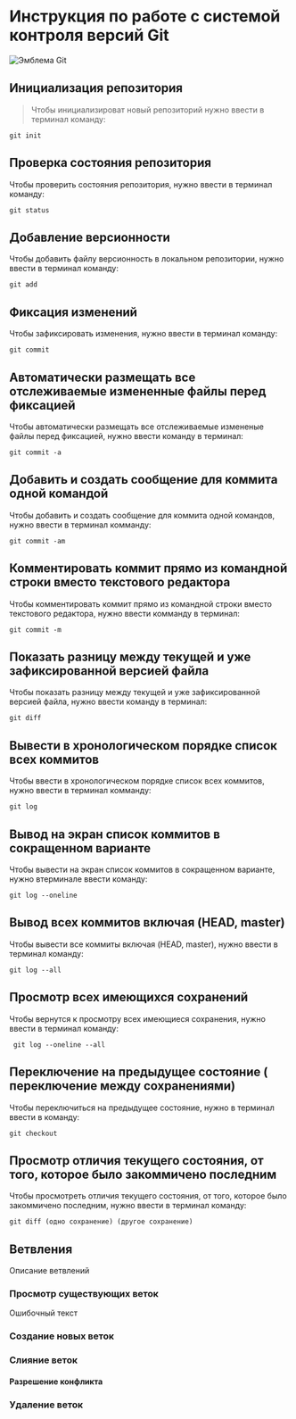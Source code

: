 # **Инструкция по работе с системой контроля версий Git**

![Эмблема Git](git.jpg)

## Инициализация репозитория 

>Чтобы инициализироват новый репозиторий нужно ввести в терминал команду:

    git init

## Проверка состояния репозитория 

Чтобы проверить состояния репозитория, нужно ввести в терминал команду: 

    git status

## Добавление версионности 

Чтобы добавить файлу версионность в локальном репозитории, нужно ввести в терминал команду: 

    git add


## Фиксация изменений 

Чтобы зафиксировать изменения, нужно ввести в терминал команду:

    git commit

## Автоматически размещать все отслеживаемые измененные файлы перед фиксацией

Чтобы автоматически размещать все отслеживаемые измененые файлы перед фиксацией, нужно ввести команду в терминал: 

    git commit -a

## Добавить и создать сообщение для коммита одной командой

Чтобы добавить и создать сообщение для коммита одной командов, нужно ввести в терминал комманду:

    git commit -am

## Комментировать коммит прямо из командной строки вместо текстового редактора

Чтобы комментировать коммит прямо из командной строки вместо текстового редактора, нужно ввести комманду в терминал:

    git commit -m


## Показать разницу между текущей и уже зафиксированной версией файла

Чтобы показать разницу между текущей и уже зафиксированной версией файла, нужно ввести команду в терминал:

    git diff

## Вывести в хронологическом порядке список всех коммитов

Чтобы ввести в хронологическом порядке список всех коммитов, нужно ввести в терминал комманду:

    git log

## Вывод на экран список коммитов в сокращенном варианте

Чтобы вывести на экран список коммитов в сокращенном варианте, нужно втерминале ввести команду:

    git log --oneline
    
## Вывод всех коммитов включая (HEAD, master)

Чтобы вывести все коммиты включая (HEAD, master), нужно ввести в терминал команду:

    git log --all

## Просмотр всех имеющихся сохранений 

Чтобы вернутся к просмотру всех имеющиеся сохранения, нужно ввести в терминал команду:
    
     git log --oneline --all

## Переключение на предыдущее состояние ( переключение между сохранениями)

Чтобы переключиться на предыдущее состояние, нужно в терминал ввести в команду:

    git checkout

## Просмотр отличия текущего состояния, от того, которое было закоммичено последним  

Чтобы просмотреть отличия текущего состояния, от того, которое было закоммичено последним, нужно ввести в терминал команду:

    git diff (одно сохранение) (другое сохранение)

## Ветвления

Описание ветвлений

### Просмотр существующих веток 

Ошибочный текст

### Создание новых веток 

### Слияние веток 

#### Разрешение конфликта

### Удаление веток 